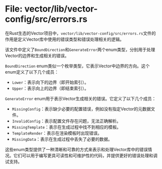 # File: vector/lib/vector-config/src/errors.rs

在Rust生态的Vector项目中，`vector/lib/vector-config/src/errors.rs`文件的作用是定义Vector库中使用的错误类型和错误处理相关的逻辑。

该文件中定义了`BoundDirection`和`GenerateError`两个enum类型，分别用于处理Vector的边界和生成相关的错误。

`BoundDirection` enum类似一个枚举类型，它表示Vector中边界的方向。这个enum定义了以下几个成员：
- `Lower`：表示向下的边界（即开始索引）。
- `Upper`：表示向上的边界（即结束索引）。

`GenerateError` enum用于表示Vector生成相关的错误。它定义了以下几个成员：
- `MissingConfig`：表示缺少必要的配置错误，例如没有指定Vector的元数据文件。
- `InvalidConfig`：表示配置文件存在问题，无法正确解析。
- `MissingTemplate`：表示在生成过程中找不到相应的模板。
- `TemplateRender`：表示在渲染模板时出现错误。
- `MissingData`：表示在生成过程中丢失了必要的数据。

这些enum类型提供了一种清晰和可靠的方式来表示和处理Vector库中的错误情况。它们可以用于编写更具可读性和可维护性的代码，并提供更好的错误处理和调试支持。

